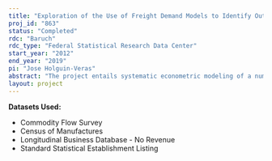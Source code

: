```yaml
---
title: "Exploration of the Use of Freight Demand Models to Identify Outliers, Data Coding Errors, and Improve Sample Design of the Commodity Flow Survey"
proj_id: "863"
status: "Completed"
rdc: "Baruch"
rdc_type: "Federal Statistical Research Data Center"
start_year: "2012"
end_year: "2019"
pi: "Jose Holguin-Veras"
abstract: "The project entails systematic econometric modeling of a number of freight demand processes: freight generation, distribution, mode/vehicle choice. The goals are to: (1) test the usefulness and practicality of using these models to identify outliers in the Census Bureau’s Commodity Flow Survey and improve sample design, and (2) provide the transportation planning community with a set of basic freight demand models to support the planning process, infrastructure renewal decisions, and analyses of policies to spur economic activity. "
layout: project
---
```


**Datasets Used:**

  - Commodity Flow Survey 
  - Census of Manufactures 
  - Longitudinal Business Database - No Revenue 
  - Standard Statistical Establishment Listing 

